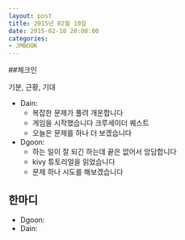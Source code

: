 ```yaml
---
layout: post
title: 2015년 02월 10일
date: 2015-02-10 20:00:00
categories:
- JMBOOK
---
```


##체크인

기분, 근황, 기대

* Dain:
  * 복잡한 문제가 풀려 개운합니다
  * 게임을 시작했습니다 크루세이더 퀘스트
  * 오늘은 문제를 하나 더 보겠습니다
* Dgoon:
  * 하는 일이 잘 되긴 하는데 끝은 없어서 암담합니다
  * kivy 튜토리얼을 읽었습니다
  * 문제 하나 시도를 해보겠습니다

## 한마디

* Dgoon:
* Dain:
